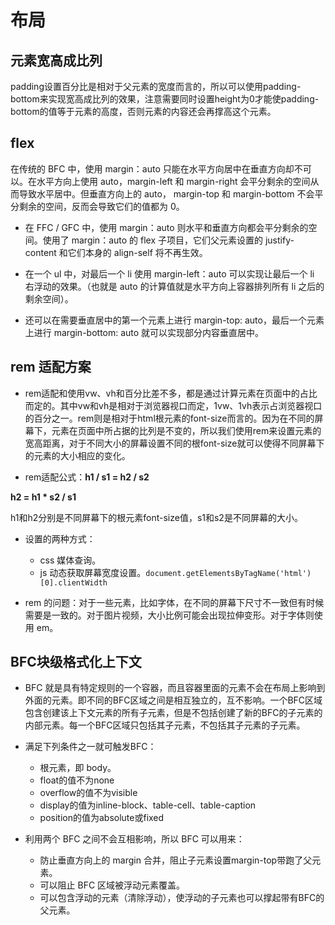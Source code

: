 # 布局

## 元素宽高成比列

padding设置百分比是相对于父元素的宽度而言的，所以可以使用padding-bottom来实现宽高成比列的效果，注意需要同时设置height为0才能使padding-bottom的值等于元素的高度，否则元素的内容还会再撑高这个元素。


## flex

在传统的 BFC 中，使用 margin：auto 只能在水平方向居中在垂直方向却不可以。在水平方向上使用 auto，margin-left 和 margin-right 会平分剩余的空间从而导致水平居中。但垂直方向上的 auto， margin-top 和 margin-bottom 不会平分剩余的空间，反而会导致它们的值都为 0。

- 在 FFC / GFC 中，使用 margin：auto 则水平和垂直方向都会平分剩余的空间。使用了 margin：auto 的 flex 子项目，它们父元素设置的 justify-content 和它们本身的 align-self 将不再生效。

- 在一个 ul 中，对最后一个 li 使用 margin-left：auto 可以实现让最后一个 li 右浮动的效果。（也就是 auto 的计算值就是水平方向上容器排列所有 li 之后的剩余空间）。

- 还可以在需要垂直居中的第一个元素上进行 margin-top: auto，最后一个元素上进行 margin-bottom: auto 就可以实现部分内容垂直居中。

## rem 适配方案

- rem适配和使用vw、vh和百分比差不多，都是通过计算元素在页面中的占比而定的。其中vw和vh是相对于浏览器视口而定，1vw、1vh表示占浏览器视口的百分之一。rem则是相对于html根元素的font-size而言的。因为在不同的屏幕下，元素在页面中所占据的比列是不变的，所以我们使用rem来设置元素的宽高距离，对于不同大小的屏幕设置不同的根font-size就可以使得不同屏幕下的元素的大小相应的变化。

- rem适配公式：**h1 / s1 = h2 / s2**

**h2 = h1 * s2 / s1**

h1和h2分别是不同屏幕下的根元素font-size值，s1和s2是不同屏幕的大小。


- 设置的两种方式：
  - css 媒体查询。
  - js 动态获取屏幕宽度设置。`document.getElementsByTagName('html')[0].clientWidth`

- rem 的问题：对于一些元素，比如字体，在不同的屏幕下尺寸不一致但有时候需要是一致的。对于图片视频，大小比例可能会出现拉伸变形。对于字体则使用 em。


## BFC块级格式化上下文

- BFC 就是具有特定规则的一个容器，而且容器里面的元素不会在布局上影响到外面的元素。即不同的BFC区域之间是相互独立的，互不影响。一个BFC区域包含创建该上下文元素的所有子元素，但是不包括创建了新的BFC的子元素的内部元素。每一个BFC区域只包括其子元素，不包括其子元素的子元素。

- 满足下列条件之一就可触发BFC：
  - 根元素，即 body。
  - float的值不为none
  - overflow的值不为visible
  - display的值为inline-block、table-cell、table-caption
  - position的值为absolute或fixed 
　　
- 利用两个 BFC 之间不会互相影响，所以 BFC 可以用来：
  - 防止垂直方向上的 margin 合并，阻止子元素设置margin-top带跑了父元素。
  - 可以阻止 BFC 区域被浮动元素覆盖。
  - 可以包含浮动的元素（清除浮动），使浮动的子元素也可以撑起带有BFC的父元素。
